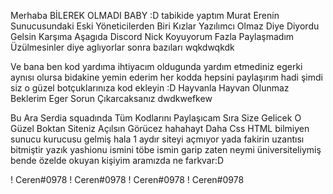 Merhaba BİLEREK OLMADI BABY :D tabikide yaptım Murat Erenin Sunucusundaki Eski Yöneticilerden Biri Kızlar Yazılımcı Olmaz Diye Diyordu Gelsin Karşıma Aşagıda Discord Nick Koyuyorum 
Fazla Paylaşmadım Üzülmesinler diye aglıyorlar sonra bazıları wqkdwqkdk 

Ve bana ben kod yardıma ihtiyacım oldugunda yardım etmediniz egerki aynısı olursa bidakine yemin ederim her kodda hepsini paylaşırım hadi şimdi siz o güzel botçuklarınıza kod ekleyin :D
Hayvanla Hayvan Olunmaz Beklerim Eger Sorun Çıkarcaksanız dwdkwefkew 

Bu Ara Serdia squadında Tüm Kodlarını Paylaşıcam Sıra Size Gelicek O Güzel Boktan Siteniz Açılsın Görücez hahahayt Daha Css HTML bilmiyen sunucu kurucusu gelmiş hala 1 aydır siteyi açmıyor yada fakirin uzantısı bitmiştir 
yazık yashionu ismini töbe ismin garip zaten neymi üniversiteliymiş bende özelde okuyan kişiyim aramızda ne farkvar:D

! Ceren#0978
! Ceren#0978
! Ceren#0978
! Ceren#0978
